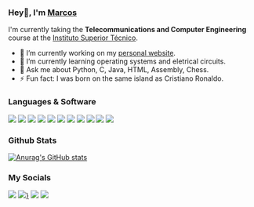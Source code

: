 ### Hey👋, I'm [Marcos](https://github.com/mc8mac)
I'm currently taking the **Telecommunications and Computer Engineering** course at the [Instituto Superior Técnico](https://tecnico.ulisboa.pt/).

- 🔭 I’m currently working on my [personal website](https://github.com/mc8mac/mcm-website).
- 🌱 I’m currently learning operating systems and eletrical circuits.
- 💬 Ask me about Python, C, Java, HTML, Assembly, Chess.
- ⚡ Fun fact: I was born on the same island as Cristiano Ronaldo.

### Languages & Software
<img src="https://img.shields.io/badge/Ubuntu-E95420?style=for-the-badge&logo=ubuntu&logoColor=white"></img>
<img src="https://img.shields.io/badge/Windows-0078D6?style=for-the-badge&logo=windows&logoColor=white"></img>
<img src="[https://img.shields.io/badge/Python-3776AB?style=for-the-badge&logo=python&logoColor=white](https://img.shields.io/badge/Python-14354C?style=for-the-badge&logo=python&logoColor=white)"></img>
<img src="https://img.shields.io/badge/Markdown-000000?style=for-the-badge&logo=markdown&logoColor=white"></img>
<img src="https://img.shields.io/badge/Java-ED8B00?style=for-the-badge&logo=openjdk&logoColor=white"></img>
<img src="https://img.shields.io/badge/C-00599C?style=for-the-badge&logo=c&logoColor=white"></img>
<img src="https://img.shields.io/badge/CSS3-1572B6?style=for-the-badge&logo=css3&logoColor=white"></img>
<img src="https://img.shields.io/badge/HTML5-E34F26?style=for-the-badge&logo=html5&logoColor=white"></img>
<img src="https://img.shields.io/badge/JavaScript-F7DF1E?style=for-the-badge&logo=JavaScript&logoColor=white"></img>
<img src="https://img.shields.io/badge/Adobe%20Photoshop-31A8FF?style=for-the-badge&logo=Adobe%20Photoshop&logoColor=black"></img>
<img src="https://img.shields.io/badge/Visual_Studio_Code-0078D4?style=for-the-badge&logo=visual%20studio%20code&logoColor=white"></img>

### Github Stats
[![Anurag's GitHub stats](https://github-readme-stats.vercel.app/api?username=mc8mac&theme=radical)](https://github.com/anuraghazra/github-readme-stats)

### My Socials
[<img src= "https://img.shields.io/badge/Gmail-D14836?style=for-the-badge&logo=gmail&logoColor=white"></img>](mailto:marcosmachadomcm@gmail.com)
[<img src= "https://img.shields.io/badge/LinkedIn-0077B5?style=for-the-badge&logo=linkedin&logoColor=white"></img>}](https://www.linkedin.com/in/marcos-machado-376b1a290/)
[<img src= "https://img.shields.io/badge/GitHub-100000?style=for-the-badge&logo=github&logoColor=white"></img>](https://github.com/mc8mac)
[<img src= "https://img.shields.io/badge/Discord-7289DA?style=for-the-badge&logo=discord&logoColor=white"></img>](discordapp.com/users/jaxtaver)
